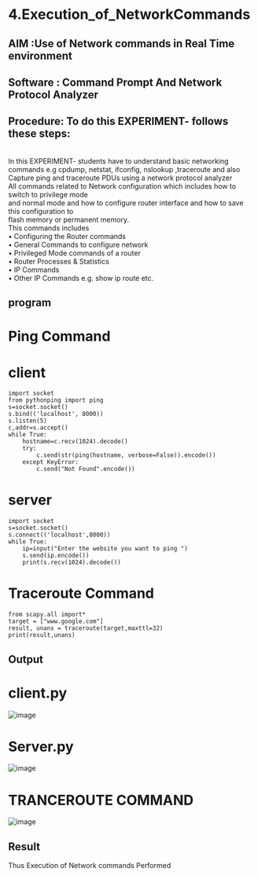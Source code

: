 # 4.Execution_of_NetworkCommands
## AIM :Use of Network commands in Real Time environment
## Software : Command Prompt And Network Protocol Analyzer
## Procedure: To do this EXPERIMENT- follows these steps:
<BR>
In this EXPERIMENT- students have to understand basic networking commands e.g cpdump, netstat, ifconfig, nslookup ,traceroute and also Capture ping and traceroute PDUs using a network protocol analyzer 
<BR>
All commands related to Network configuration which includes how to switch to privilege mode
<BR>
and normal mode and how to configure router interface and how to save this configuration to
<BR>
flash memory or permanent memory.
<BR>
This commands includes
<BR>
• Configuring the Router commands
<BR>
• General Commands to configure network
<BR>
• Privileged Mode commands of a router 
<BR>
• Router Processes & Statistics
<BR>
• IP Commands
<BR>
• Other IP Commands e.g. show ip route etc.
<BR>

## program
# Ping Command
# client
```
import socket
from pythonping import ping
s=socket.socket()
s.bind(('localhost', 8000))
s.listen(5)
c,addr=s.accept()
while True:
    hostname=c.recv(1024).decode()
    try:
        c.send(str(ping(hostname, verbose=False)).encode())
    except KeyError:
        c.send("Not Found".encode())
```

# server
```
import socket
s=socket.socket()
s.connect(('localhost',8000))
while True:
    ip=input("Enter the website you want to ping ")
    s.send(ip.encode())
    print(s.recv(1024).decode())

```

# Traceroute Command

```
from scapy.all import*
target = ["www.google.com"]
result, unans = traceroute(target,maxttl=32)
print(result,unans)

```

## Output
# client.py

![image](https://github.com/user-attachments/assets/24cee65e-d2ab-443f-8a87-ac3927780e85)


# Server.py
![image](https://github.com/user-attachments/assets/f51f16a6-eb48-4c9c-bad3-1a980f338d25)

# TRANCEROUTE COMMAND

![image](https://github.com/user-attachments/assets/aac0abed-1851-4409-8430-1db83572b0b9)

## Result
Thus Execution of Network commands Performed 
